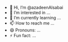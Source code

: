- 👋 Hi, I’m @azadeenAlsabai
- 👀 I’m interested in ...
- 🌱 I’m currently learning ...
- 📫 How to reach me ...
- 😄 Pronouns: ...
- ⚡ Fun fact: ...

<!---
azadeenAlsabai/azadeenAlsabai is a ✨ special ✨ repository because its `README.md` (this file) appears on your GitHub profile.
You can click the Preview link to take a look at your changes.
--->
